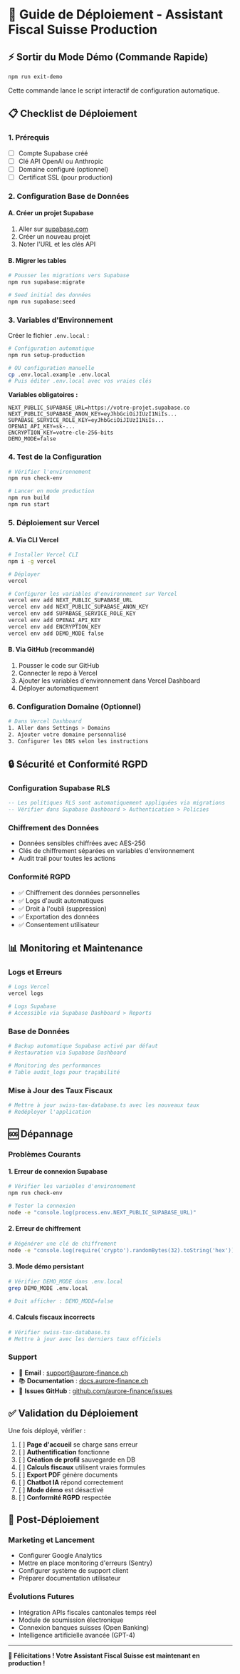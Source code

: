 # 🚀 Guide de Déploiement - Assistant Fiscal Suisse Production

## ⚡ Sortir du Mode Démo (Commande Rapide)

```bash
npm run exit-demo
```

Cette commande lance le script interactif de configuration automatique.

## 📋 Checklist de Déploiement

### 1. **Prérequis**
- [ ] Compte Supabase créé
- [ ] Clé API OpenAI ou Anthropic
- [ ] Domaine configuré (optionnel)
- [ ] Certificat SSL (pour production)

### 2. **Configuration Base de Données**

#### A. Créer un projet Supabase
1. Aller sur [supabase.com](https://supabase.com)
2. Créer un nouveau projet
3. Noter l'URL et les clés API

#### B. Migrer les tables
```bash
# Pousser les migrations vers Supabase
npm run supabase:migrate

# Seed initial des données
npm run supabase:seed
```

### 3. **Variables d'Environnement**

Créer le fichier `.env.local` :

```bash
# Configuration automatique
npm run setup-production

# OU configuration manuelle
cp .env.local.example .env.local
# Puis éditer .env.local avec vos vraies clés
```

**Variables obligatoires :**
```env
NEXT_PUBLIC_SUPABASE_URL=https://votre-projet.supabase.co
NEXT_PUBLIC_SUPABASE_ANON_KEY=eyJhbGciOiJIUzI1NiIs...
SUPABASE_SERVICE_ROLE_KEY=eyJhbGciOiJIUzI1NiIs...
OPENAI_API_KEY=sk-...
ENCRYPTION_KEY=votre-cle-256-bits
DEMO_MODE=false
```

### 4. **Test de la Configuration**

```bash
# Vérifier l'environnement
npm run check-env

# Lancer en mode production
npm run build
npm run start
```

### 5. **Déploiement sur Vercel**

#### A. Via CLI Vercel
```bash
# Installer Vercel CLI
npm i -g vercel

# Déployer
vercel

# Configurer les variables d'environnement sur Vercel
vercel env add NEXT_PUBLIC_SUPABASE_URL
vercel env add NEXT_PUBLIC_SUPABASE_ANON_KEY
vercel env add SUPABASE_SERVICE_ROLE_KEY
vercel env add OPENAI_API_KEY
vercel env add ENCRYPTION_KEY
vercel env add DEMO_MODE false
```

#### B. Via GitHub (recommandé)
1. Pousser le code sur GitHub
2. Connecter le repo à Vercel
3. Ajouter les variables d'environnement dans Vercel Dashboard
4. Déployer automatiquement

### 6. **Configuration Domaine (Optionnel)**

```bash
# Dans Vercel Dashboard
1. Aller dans Settings > Domains
2. Ajouter votre domaine personnalisé
3. Configurer les DNS selon les instructions
```

## 🔒 Sécurité et Conformité RGPD

### Configuration Supabase RLS
```sql
-- Les politiques RLS sont automatiquement appliquées via migrations
-- Vérifier dans Supabase Dashboard > Authentication > Policies
```

### Chiffrement des Données
- Données sensibles chiffrées avec AES-256
- Clés de chiffrement séparées en variables d'environnement
- Audit trail pour toutes les actions

### Conformité RGPD
- ✅ Chiffrement des données personnelles
- ✅ Logs d'audit automatiques  
- ✅ Droit à l'oubli (suppression)
- ✅ Exportation des données
- ✅ Consentement utilisateur

## 📊 Monitoring et Maintenance

### Logs et Erreurs
```bash
# Logs Vercel
vercel logs

# Logs Supabase
# Accessible via Supabase Dashboard > Reports
```

### Base de Données
```bash
# Backup automatique Supabase activé par défaut
# Restauration via Supabase Dashboard

# Monitoring des performances
# Table audit_logs pour traçabilité
```

### Mise à Jour des Taux Fiscaux
```bash
# Mettre à jour swiss-tax-database.ts avec les nouveaux taux
# Redéployer l'application
```

## 🆘 Dépannage

### Problèmes Courants

#### 1. Erreur de connexion Supabase
```bash
# Vérifier les variables d'environnement
npm run check-env

# Tester la connexion
node -e "console.log(process.env.NEXT_PUBLIC_SUPABASE_URL)"
```

#### 2. Erreur de chiffrement
```bash
# Régénérer une clé de chiffrement
node -e "console.log(require('crypto').randomBytes(32).toString('hex'))"
```

#### 3. Mode démo persistant
```bash
# Vérifier DEMO_MODE dans .env.local
grep DEMO_MODE .env.local

# Doit afficher : DEMO_MODE=false
```

#### 4. Calculs fiscaux incorrects
```bash
# Vérifier swiss-tax-database.ts
# Mettre à jour avec les derniers taux officiels
```

### Support

- 📧 **Email** : support@aurore-finance.ch
- 📚 **Documentation** : [docs.aurore-finance.ch](https://docs.aurore-finance.ch)
- 🐛 **Issues GitHub** : [github.com/aurore-finance/issues](https://github.com/aurore-finance/issues)

## ✅ Validation du Déploiement

Une fois déployé, vérifier :

1. [ ] **Page d'accueil** se charge sans erreur
2. [ ] **Authentification** fonctionne
3. [ ] **Création de profil** sauvegarde en DB
4. [ ] **Calculs fiscaux** utilisent vraies formules
5. [ ] **Export PDF** génère documents
6. [ ] **Chatbot IA** répond correctement
7. [ ] **Mode démo** est désactivé
8. [ ] **Conformité RGPD** respectée

## 🚀 Post-Déploiement

### Marketing et Lancement
- Configurer Google Analytics
- Mettre en place monitoring d'erreurs (Sentry)
- Configurer système de support client
- Préparer documentation utilisateur

### Évolutions Futures
- Intégration APIs fiscales cantonales temps réel
- Module de soumission électronique
- Connexion banques suisses (Open Banking)
- Intelligence artificielle avancée (GPT-4)

---

**🎉 Félicitations ! Votre Assistant Fiscal Suisse est maintenant en production !**